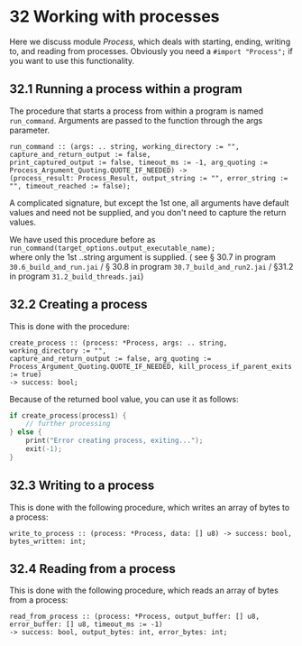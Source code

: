 # 32 Working with processes

Here we discuss module _Process_, which deals with starting, ending, writing to, and reading from processes. Obviously you need a `#import "Process";` if you want to use this functionality.


## 32.1 Running a process within a program
The procedure that starts a process from within a program is named `run_command`. Arguments are passed to the function through the args parameter.

```
run_command :: (args: .. string, working_directory := "", capture_and_return_output := false,  
print_captured_output := false, timeout_ms := -1, arg_quoting := Process_Argument_Quoting.QUOTE_IF_NEEDED) ->  
(process_result: Process_Result, output_string := "", error_string := "", timeout_reached := false);
```

A complicated signature, but except the 1st one, all arguments have default values and need not be supplied, and you don't need to capture the return values.

We have used this procedure before as   
`run_command(target_options.output_executable_name);`  
where only the 1st ..string argument is supplied.
( see § 30.7 in program `30.6_build_and_run.jai` / § 30.8 in program `30.7_build_and_run2.jai` / §31.2 in program `31.2_build_threads.jai`) 

## 32.2 Creating a process
This is done with the procedure:  
```
create_process :: (process: *Process, args: .. string, working_directory := "",  
capture_and_return_output := false, arg_quoting := Process_Argument_Quoting.QUOTE_IF_NEEDED, kill_process_if_parent_exits := true)  
-> success: bool;
```

Because of the returned bool value, you can use it as follows:
```c++
if create_process(process1) {
    // further processing
} else {
    print("Error creating process, exiting...");
    exit(-1);
}
```

## 32.3 Writing to a process
This is done with the following procedure, which writes an array of bytes to a process:

```
write_to_process :: (process: *Process, data: [] u8) -> success: bool, bytes_written: int;
```

## 32.4 Reading from a process
This is done with the following procedure, which reads an array of bytes from a process:
  
```
read_from_process :: (process: *Process, output_buffer: [] u8, error_buffer: [] u8, timeout_ms := -1)
-> success: bool, output_bytes: int, error_bytes: int;
```